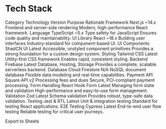# Tech Stack
Category	Technology	Version	Purpose	Rationale
Framework	Next.js	~14.x	Frontend and server-side rendering	Modern, high-performance React framework.
Language	TypeScript	~5.x	Type safety for JavaScript	Ensures code quality and maintainability.
UI Library	React	~18.x	Building user interfaces	Industry-standard for component-based UI.
UI Components	ShadCN UI	Latest	Accessible, unstyled component primitives	Provides a strong foundation for a custom design system.
Styling	Tailwind CSS	Latest	Utility-first CSS framework	Enables rapid, consistent styling.
Backend	Firebase	Latest	Database, Hosting, Storage	Provides a complete, scalable serverless backend.
Database	Cloud Firestore	N/A	NoSQL document database	Flexible data modeling and real-time capabilities.
Payment API	Square API	v2	Processing fees and dues	Secure, PCI-compliant payment processing.
Form Handling	React Hook Form	Latest	Managing form state and validation	High-performance and easy-to-use form management.
Validation	Zod	Latest	Schema validation	Provides robust, type-safe data validation.
Testing	Jest & RTL	Latest	Unit & integration testing	Standard for testing React applications.
E2E Testing	Cypress	Latest	End-to-end user flow testing	Reliable testing for critical user journeys.

Export to Sheets